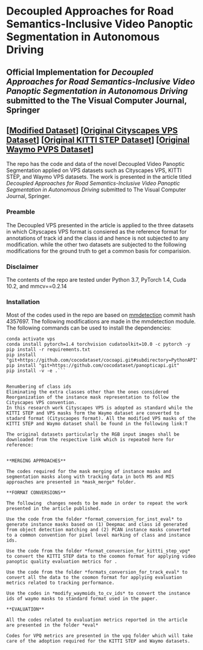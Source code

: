 
# Decoupled Approaches for Road Semantics-Inclusive Video Panoptic Segmentation in Autonomous Driving

## **Official Implementation for *Decoupled Approaches for Road Semantics-Inclusive Video Panoptic Segmentation in Autonomous Driving* submitted to the The Visual Computer Journal, Springer**
## [[Modified Dataset](https://drive.google.com/drive/folders/1T2hEF7VbFGRytLEMxsbDKYg-ehi8NmUg?usp=sharing)] [[Original Cityscapes VPS Dataset](https://www.dropbox.com/scl/fi/th8t12uvalox9fopzlab1/cityscapes-vps-dataset-1.0.zip?rlkey=rfd1prz6jsn4kxi1nc04gqqsr&e=1&dl=0)] [[Original KITTI STEP Dataset](https://www.cvlibs.net/datasets/kitti/eval_step.php)] [[Original Waymo PVPS Dataset](https://waymo.com/open/download)]

The repo has the code and data of the novel Decoupled Video Panoptic Segmentation applied on VPS datasets such as Cityscapes VPS, KITTI STEP, and Waymo VPS datasets. The work is presented in the article titled *Decoupled Approaches for Road Semantics-Inclusive Video Panoptic Segmentation in Autonomous Driving* submitted to The Visual Computer Journal, Springer.

### Preamble
The Decoupled VPS presented in the article is applied to the three datasets in which Cityscapes VPS format is consiered as the reference format for annotations of track id and the class id and hence is not subjected to any modification. while the other two datasets are subjected to the following modifications for the ground truth to get a common basis for comparision.

### Disclaimer
The contents of the repo are tested under Python 3.7, PyTorch 1.4, Cuda 10.2, and mmcv==0.2.14

### Installation
Most of the codes used in the repo are based on [mmdetection](https://github.com/open-mmlab/mmdetection) commit hash 4357697. The following modifications are made in the mmdetection module.
The following commands can be used to install the dependencies:

```conda create -n vps python=3.7 -y
conda activate vps
conda install pytorch=1.4 torchvision cudatoolkit=10.0 -c pytorch -y
pip install -r requirements.txt
pip install "git+https://github.com/cocodataset/cocoapi.git#subdirectory=PythonAPI"
pip install "git+https://github.com/cocodataset/panopticapi.git"
pip install -v -e .```


Renumbering of class ids
Eliminating the extra classes other than the ones considered
Reorganization of the instance mask representation to follow the Cityscapes VPS convention.
In this research work Cityscapes VPS is adopted as standard while the KITTI STEP and VPS masks form the Waymo dataset are converted to stadard format (Cityscaopes format). All the modified VPS masks of the KITTI STEP and Waymo dataset shall be found in the following link:T 

The original datasets particularly the RGB input images shall be downloaded from the respective link which is repeated here for reference: 


**MERGING APPROACHES**

The codes required for the mask merging of instance masks and segmentation masks along with tracking data in both MS and MIS approaches are presented in *mask_merge* folder.

**FORMAT CONVERSIONS**

The following  changes needs to be made in order to repeat the work presented in the article published.

Use the code from the folder *format_conversion_for_inst_eval* to generate instance masks based on (1) Deepmac and class id generated from object detection matching and (2) PCAN instance masks converted to a common convention for pixel level marking of class and instance ids.

Use the code from the folder *format_conversion_for_kittti_step_vpq* to convert the KITTI STEP data to the coomon format for applying video panoptic quality evaluation metrics for .

Use the code from the folder *formats_conversion_for_track_eval* to convert all the data to the coomon format for applying evaluation metrics related to tracking performance.

Use the codes in *modify_waymoids_to_cv_ids* to convert the instance ids of waymo masks to standard format used in the paper.

**EVALUATION**

All the codes related to evaluation metrics reported in the article are presented in the folder *eval*

Codes for VPQ metrics are presented in the vpq folder which will take care of the adoption required for the KITTI STEP and Waymo datasets.

